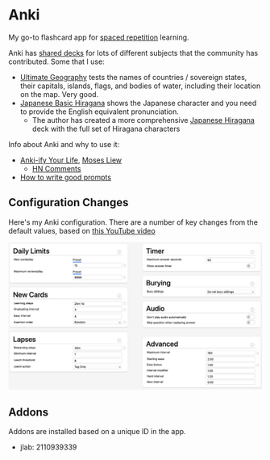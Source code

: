 # Anki

My go-to flashcard app for [spaced repetition](learning/spaced-repetition.md)
learning.

Anki has [shared decks](https://ankiweb.net/shared/decks/) for lots of different
subjects that the community has contributed. Some that I use:

- [Ultimate Geography](https://ankiweb.net/shared/info/2109889812) tests the
  names of countries / sovereign states, their capitals, islands, flags, and
  bodies of water, including their location on the map. Very good.
- [Japanese Basic Hiragana](https://ankiweb.net/shared/info/2183294427) shows
  the Japanese character and you need to provide the English equivalent
  pronunciation.
  - The author has created a more comprehensive
    [Japanese Hiragana](https://ankiweb.net/shared/info/195754716) deck with the
    full set of Hiragana characters

Info about Anki and why to use it:

- [Anki-ify Your Life](https://abouttolearn.substack.com/p/anki-fy-your-life),
  [Moses Liew](https://substack.com/profile/124002016-moses-liew)
  - [HN Comments](https://news.ycombinator.com/item?id=35209775)
- [How to write good prompts](https://andymatuschak.org/prompts/)

## Configuration Changes

Here's my Anki configuration. There are a number of key changes from the default
values, based on
[this YouTube video](https://www.youtube.com/watch?v=Eo1HbXEiJxo)

![](anki-settings.png)

## Addons

Addons are installed based on a unique ID in the app.

- jlab: 2110939339
